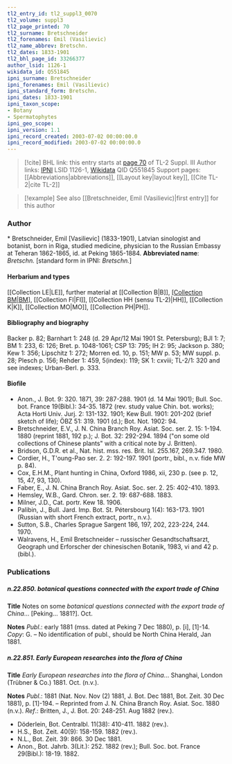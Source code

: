 ```yaml
---
tl2_entry_id: tl2_suppl3_0070
tl2_volume: suppl3
tl2_page_printed: 70
tl2_surname: Bretschneider
tl2_forenames: Emil (Vasilievic)
tl2_name_abbrev: Bretschn.
tl2_dates: 1833-1901
tl2_bhl_page_id: 33266377
author_lsid: 1126-1
wikidata_id: Q551845
ipni_surname: Bretschneider
ipni_forenames: Emil (Vasilievic)
ipni_standard_form: Bretschn.
ipni_dates: 1833-1901
ipni_taxon_scope: 
- Botany
- Spermatophytes
ipni_geo_scope: 
ipni_version: 1.1
ipni_record_created: 2003-07-02 00:00:00.0
ipni_record_modified: 2003-07-02 00:00:00.0
---
```


> [!cite] BHL link: this entry starts at [page 70](https://www.biodiversitylibrary.org/page/33266377) of TL-2 Suppl. III
> Author links: [IPNI](https://www.ipni.org/a/1126-1) LSID 1126-1, [Wikidata](https://www.wikidata.org/wiki/Q551845) QID Q551845
> Support pages: [[Abbreviations|abbreviations]], [[Layout key|layout key]], [[Cite TL-2|cite TL-2]]

> [!example] See also [[Bretschneider, Emil (Vasilievic)|first entry]] for this author

### Author

\* Bretschneider, Emil \[Vasilievic\] (1833-1901), Latvian sinologist and botanist, born in Riga, studied medicine, physician to the Russian Embassy at Teheran 1862-1865, id. at Peking 1865-1884. 
**Abbreviated name**: *Bretschn.* \[standard form in IPNI: *Bretschn.*\]

#### Herbarium and types

[[Collection LE|LE]], further material at [[Collection B|B]], [[Collection BM|BM]](228), [[Collection FI|FI]], [[Collection HH (sensu TL-2)|HH]], [[Collection K|K]], [[Collection MO|MO]], [[Collection PH|PH]].

#### Bibliography and biography

Backer p. 82; Barnhart 1: 248 (d. 29 Apr/12 Mai 1901 St. Petersburg); BJI 1: 7; BM 1: 233, 6: 126; Bret. p. 1048-1061; CSP 13: 795; IH 2: 95; Jackson p. 380; Kew 1: 356; Lipschitz 1: 272; Morren ed. 10, p. 151; MW p. 53; MW suppl. p. 28; Plesch p. 156; Rehder 1: 459, 5(index): 119; SK 1: cxviii; TL-2/1: 320 and see indexes; Urban-Berl. p. 333.

#### Biofile

- Anon., J. Bot. 9: 320. 1871, 39: 287-288. 1901 (d. 14 Mai 1901); Bull. Soc. bot. France 19(Bibl.): 34-35. 1872 (rev. study value Chin. bot. works); Acta Horti Univ. Jurj. 2: 131-132. 1901; Kew Bull. 1901: 201-202 (brief sketch of life); ÖBZ 51: 319. 1901 (d.); Bot. Not. 1902: 94.
- Bretschneider, E.V., J. N. China Branch Roy. Asiat. Soc. ser. 2. 15: 1-194. 1880 (reprint 1881, 192 p.); J. Bot. 32: 292-294. 1894 ("on some old collections of Chinese plants" with a critical note by J. Britten).
- Bridson, G.D.R. et al., Nat. hist. mss. res. Brit. Isl. 255.167, 269.347. 1980.
- Cordier, H., T'oung-Pao ser. 2. 2: 192-197. 1901 (portr., bibl., n.v. fide MW p. 84).
- Cox, E.H.M., Plant hunting in China, Oxford 1986, xii, 230 p. (see p. 12, 15, 47, 93, 130).
- Faber, E., J. N. China Branch Roy. Asiat. Soc. ser. 2. 25: 402-410. 1893.
- Hemsley, W.B., Gard. Chron. ser. 2. 19: 687-688. 1883.
- Milner, J.D., Cat. portr. Kew 18. 1906.
- Palibin, J., Bull. Jard. Imp. Bot. St. Pétersbourg 1(4): 163-173. 1901 (Russian with short French extract, portr., n.v.).
- Sutton, S.B., Charles Sprague Sargent 186, 197, 202, 223-224, 244. 1970.
- Walravens, H., Emil Bretschneider – russischer Gesandtschaftsarzt, Geograph und Erforscher der chinesischen Botanik, 1983, vi and 42 p. (bibl.).

### Publications

##### n.22.850. botanical questions connected with the export trade of China

**Title**
Notes on some *botanical questions connected with the export trade of China*... \[Peking... 1881?\]. Oct.

**Notes**
*Publ*.: early 1881 (mss. dated at Peking 7 Dec 1880), p. \[i\], \[1\]-14. *Copy*: G. – No identification of publ., should be North China Herald, Jan 1881.

##### n.22.851. Early European researches into the flora of China

**Title**
*Early European researches into the flora of China*... Shanghai, London (Trübner & Co.) 1881. Oct. (n.v.).

**Notes**
*Publ*.: 1881 (Nat. Nov. Nov (2) 1881, J. Bot. Dec 1881, Bot. Zeit. 30 Dec 1881), p. \[1\]-194.  – Reprinted from J. N. China Branch Roy. Asiat. Soc. 1880 (n.v.).
*Ref*.: Britten, J., J. Bot. 20: 248-251. Aug 1882 (rev.).
- Döderlein, Bot. Centralbl. 11(38): 410-411. 1882 (rev.).
- H.S., Bot. Zeit. 40(9): 158-159. 1882 (rev.).
- N.L., Bot. Zeit. 39: 866. 30 Dec 1881.
- Anon., Bot. Jahrb. 3(Lit.): 252. 1882 (rev.); Bull. Soc. bot. France 29(Bibl.): 18-19. 1882.


